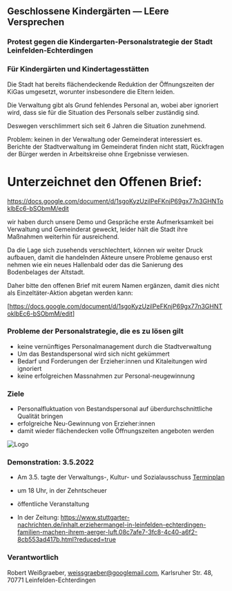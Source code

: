 ## Geschlossene Kindergärten — LEere Versprechen
### Protest gegen die Kindergarten-Personalstrategie der Stadt Leinfelden-Echterdingen
### Für Kindergärten und Kindertagesstätten

Die Stadt hat bereits flächendeckende Reduktion der Öffnungszeiten der KiGas umgesetzt, worunter insbesondere die Eltern leiden.

Die Verwaltung gibt als Grund fehlendes Personal an, wobei aber ignoriert wird, dass sie für die Situation des Personals selber zuständig sind.

Deswegen verschlimmert sich seit 6 Jahren die Situation zunehmend.

Problem: keinen in der Verwaltung oder Gemeinderat interessiert es. Berichte der Stadtverwaltung im Gemeinderat finden nicht statt, Rückfragen der Bürger werden in Arbeitskreise ohne Ergebnisse verwiesen.

# Unterzeichnet den Offenen Brief:
https://docs.google.com/document/d/1sgoKyzUzilPeFKnjP69gx77n3GHNToklbEc6-bSObmM/edit

wir haben durch unsere Demo und Gespräche erste Aufmerksamkeit bei Verwaltung und Gemeinderat geweckt, leider hält die Stadt ihre Maßnahmen weiterhin für ausreichend.

Da die Lage sich zusehends verschlechtert, können wir weiter Druck aufbauen, damit die handelnden Akteure unsere Probleme genauso erst nehmen wie ein neues Hallenbald oder das die Sanierung des Bodenbelages der Altstadt.

Daher bitte den offenen Brief mit eurem Namen ergänzen, damit dies nicht als Einzeltäter-Aktion abgetan werden kann:

[https://docs.google.com/document/d/1sgoKyzUzilPeFKnjP69gx77n3GHNToklbEc6-bSObmM/edit]



### Probleme der Personalstrategie, die es zu lösen gilt
* keine vernünftiges Personalmanagement durch die Stadtverwaltung
* Um das Bestandspersonal  wird sich nicht gekümmert
* Bedarf und Forderungen der Erzieher:innen und Kitaleitungen wird ignoriert
* keine erfolgreichen Massnahmen zur Personal-neugewinnung

### Ziele
* Personalfluktuation von Bestandspersonal auf überdurchschnittliche Qualität bringen
* erfolgreiche Neu-Gewinnung von Erzieher:innen
* damit wieder flächendecken volle Öffnungszeiten angeboten werden


![Logo](/eltern-le.png)



### Demonstration: 3.5.2022

* Am 3.5. tagte der Verwaltungs-, Kultur- und Sozialausschuss [Terminplan](https://www.leinfelden-echterdingen.sitzung-online.de/to010?SILFDNR=1233&refresh=false)
* um 18 Uhr, in der Zehntscheuer
* öffentliche Veranstaltung

* In der Zeitung: https://www.stuttgarter-nachrichten.de/inhalt.erziehermangel-in-leinfelden-echterdingen-familien-machen-ihrem-aerger-luft.08c7afe7-3fc8-4c40-a6f2-8cb553ad417b.html?reduced=true

### Verantwortlich

Robert Weißgraeber,
   weissgraeber@googlemail.com, 
   Karlsruher Str. 48,
   70771 Leinfelden-Echterdingen
